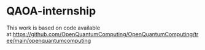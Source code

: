 # QAOA-internship
This work is based on code available at:https://github.com/OpenQuantumComputing/OpenQuantumComputing/tree/main/openquantumcomputing